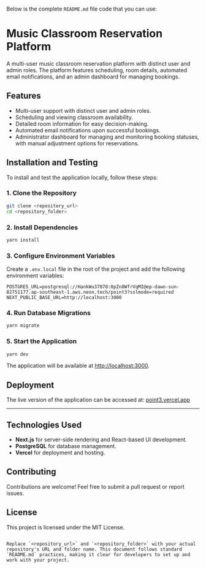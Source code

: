 Below is the complete `README.md` file code that you can use:

# Music Classroom Reservation Platform

A multi-user music classroom reservation platform with distinct user and admin roles. The platform features scheduling, room details, automated email notifications, and an admin dashboard for managing bookings.

## Features

- Multi-user support with distinct user and admin roles.
- Scheduling and viewing classroom availability.
- Detailed room information for easy decision-making.
- Automated email notifications upon successful bookings.
- Administrator dashboard for managing and monitoring booking statuses, with manual adjustment options for reservations.

## Installation and Testing

To install and test the application locally, follow these steps:

### 1. Clone the Repository
```bash
git clone <repository_url>
cd <repository_folder>
```

### 2. Install Dependencies
```bash
yarn install
```

### 3. Configure Environment Variables
Create a `.env.local` file in the root of the project and add the following environment variables:
```env
POSTGRES_URL=postgresql://HankWu37878:0pZn8WfrVqMI@ep-dawn-sun-82751177.ap-southeast-1.aws.neon.tech/point3?sslmode=required
NEXT_PUBLIC_BASE_URL=http://localhost:3000
```

### 4. Run Database Migrations
```bash
yarn migrate
```

### 5. Start the Application
```bash
yarn dev
```

The application will be available at [http://localhost:3000](http://localhost:3000).

## Deployment

The live version of the application can be accessed at:
[point3.vercel.app](https://point3.vercel.app)

---

## Technologies Used

- **Next.js** for server-side rendering and React-based UI development.
- **PostgreSQL** for database management.
- **Vercel** for deployment and hosting.

## Contributing

Contributions are welcome! Feel free to submit a pull request or report issues.

## License

This project is licensed under the MIT License.
```

Replace `<repository_url>` and `<repository_folder>` with your actual repository's URL and folder name. This document follows standard `README.md` practices, making it clear for developers to set up and work with your project.
